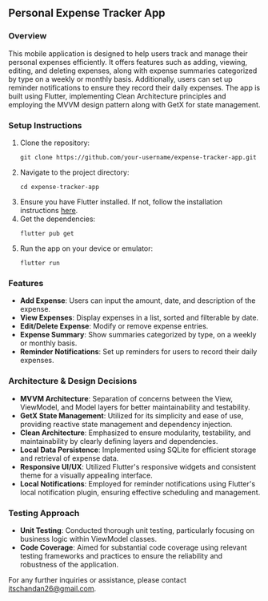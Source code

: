 ## Personal Expense Tracker App

### Overview
This mobile application is designed to help users track and manage their personal expenses efficiently. It offers features such as adding, viewing, editing, and deleting expenses, along with expense summaries categorized by type on a weekly or monthly basis. Additionally, users can set up reminder notifications to ensure they record their daily expenses. The app is built using Flutter, implementing Clean Architecture principles and employing the MVVM design pattern along with GetX for state management.

### Setup Instructions
1. Clone the repository:
   ```
   git clone https://github.com/your-username/expense-tracker-app.git
   ```
2. Navigate to the project directory:
   ```
   cd expense-tracker-app
   ```
3. Ensure you have Flutter installed. If not, follow the installation instructions [here](https://flutter.dev/docs/get-started/install).
4. Get the dependencies:
   ```
   flutter pub get
   ```
5. Run the app on your device or emulator:
   ```
   flutter run
   ```

### Features
- **Add Expense**: Users can input the amount, date, and description of the expense.
- **View Expenses**: Display expenses in a list, sorted and filterable by date.
- **Edit/Delete Expense**: Modify or remove expense entries.
- **Expense Summary**: Show summaries categorized by type, on a weekly or monthly basis.
- **Reminder Notifications**: Set up reminders for users to record their daily expenses.

### Architecture & Design Decisions
- **MVVM Architecture**: Separation of concerns between the View, ViewModel, and Model layers for better maintainability and testability.
- **GetX State Management**: Utilized for its simplicity and ease of use, providing reactive state management and dependency injection.
- **Clean Architecture**: Emphasized to ensure modularity, testability, and maintainability by clearly defining layers and dependencies.
- **Local Data Persistence**: Implemented using SQLite for efficient storage and retrieval of expense data.
- **Responsive UI/UX**: Utilized Flutter's responsive widgets and consistent theme for a visually appealing interface.
- **Local Notifications**: Employed for reminder notifications using Flutter's local notification plugin, ensuring effective scheduling and management.

### Testing Approach
- **Unit Testing**: Conducted thorough unit testing, particularly focusing on business logic within ViewModel classes.
- **Code Coverage**: Aimed for substantial code coverage using relevant testing frameworks and practices to ensure the reliability and robustness of the application.

For any further inquiries or assistance, please contact [itschandan26@gmail.com](mailto:itschandan26@gmail.com).
